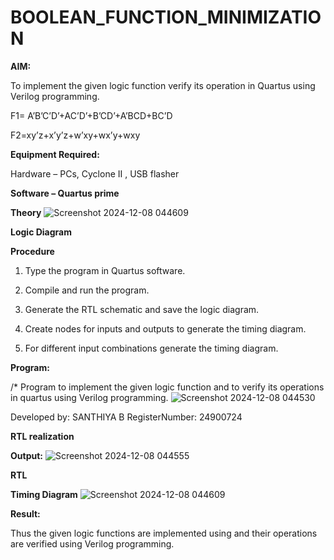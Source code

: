 # BOOLEAN_FUNCTION_MINIMIZATION

**AIM:**

To implement the given logic function verify its operation in Quartus using Verilog programming.

F1= A’B’C’D’+AC’D’+B’CD’+A’BCD+BC’D 

F2=xy’z+x’y’z+w’xy+wx’y+wxy

**Equipment Required:**

Hardware – PCs, Cyclone II , USB flasher

**Software – Quartus prime**

**Theory**
![Screenshot 2024-12-08 044609](https://github.com/user-attachments/assets/6a612ff2-bf28-4533-b0ca-1f359d57b22d)


**Logic Diagram**

**Procedure**

1.	Type the program in Quartus software.

2.	Compile and run the program.

3.	Generate the RTL schematic and save the logic diagram.

4.	Create nodes for inputs and outputs to generate the timing diagram.

5.	For different input combinations generate the timing diagram.


**Program:**

/* Program to implement the given logic function and to verify its operations in quartus using Verilog programming. 
![Screenshot 2024-12-08 044530](https://github.com/user-attachments/assets/b55a5f39-93ef-48c5-b81c-0a99d11881cb)

Developed by: SANTHIYA B
RegisterNumber: 24900724

**RTL realization**

**Output:**
![Screenshot 2024-12-08 044555](https://github.com/user-attachments/assets/af505c9e-2405-4d7e-a477-3781a14b03f9)

**RTL**

**Timing Diagram**
![Screenshot 2024-12-08 044609](https://github.com/user-attachments/assets/106936d9-b432-4cba-8c4c-8b6113435260)

**Result:**

Thus the given logic functions are implemented using and their operations are verified using Verilog programming.

